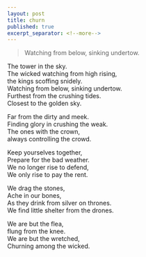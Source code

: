 ```yaml
---
layout: post
title: churn
published: true
excerpt_separator: <!--more-->
---
```


> Watching from below, sinking undertow.

The tower in the sky.<br>
The wicked watching from high rising,<br>
the kings scoffing snidely.<br>
Watching from below, sinking undertow.<br>
Furthest from the crushing tides.<br>
Closest to the golden sky.<br>

<!--more-->


Far from the dirty and meek.<br>
Finding glory in crushing the weak.<br>
The ones with the crown,<br>
always controlling the crowd.<br>

Keep yourselves together,<br>
Prepare for the bad weather.<br>
We no longer rise to defend,<br>
We only rise to pay the rent.<br>

We drag the stones,<br>
Ache in our bones,<br>
As they drink from silver on thrones.<br>
We find little shelter from the drones.<br>

We are but the flea,<br>
flung from the knee.<br>
We are but the wretched,<br>
Churning among the wicked.


<!--- //IMAGE IN POST, KEEPING AS AN EXAMPLE// ![_config.yml]({{ site.baseurl }}/images/config.png) --->
